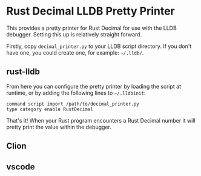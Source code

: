 # Rust Decimal LLDB Pretty Printer

This provides a pretty printer for Rust Decimal for use with the LLDB debugger. Setting
this up is relatively straight forward. 

Firstly, copy `decimal_printer.py` to your LLDB script directory. If you don't have one, you could
create one, for example: `~/.lldb/`.

## rust-lldb

From here you can configure the pretty printer by loading the script at runtime, or
by adding the following lines to `~/.lldbinit`:

```
command script import /path/to/decimal_printer.py
type category enable RustDecimal
```

That's it! When your Rust program encounters a Rust Decimal number it will pretty print the value within the debugger.

## Clion


## vscode


